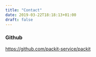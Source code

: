 ```yaml
---
title: "Contact"
date: 2019-03-22T18:18:13+01:00
draft: false
---
```


### Github

https://github.com/packit-service/packit
